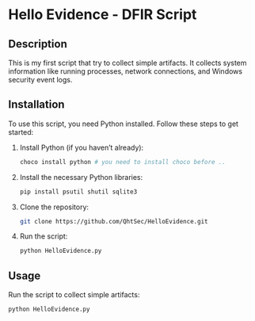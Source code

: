 # Hello Evidence - DFIR Script

## Description
This is my first script that try to collect simple artifacts. It collects system information like running processes, network connections, and Windows security event logs.



## Installation
To use this script, you need Python installed. Follow these steps to get started:

1. Install Python (if you haven’t already):
    ```bash
    choco install python # you need to install choco before ..
    ```

2. Install the necessary Python libraries:
    ```bash
    pip install psutil shutil sqlite3
    ```

3. Clone the repository:
    ```bash
    git clone https://github.com/QhtSec/HelloEvidence.git
    ```

4. Run the script:
    ```bash
    python HelloEvidence.py
    ```

## Usage
Run the script to collect simple artifacts:
```bash
python HelloEvidence.py
